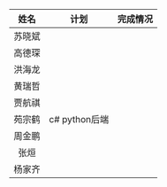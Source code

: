 ﻿| 姓名|计划 |完成情况 |
|:-:|---|---|
|苏晓斌||   |
|高德琛 |||
|洪海龙||  |
|黄瑞哲|   |   |
|贾航祺|   |   |
|苑宗鹤|c# python后端|   |
|周金鹏|   |   |
|张烜|   |   |
|杨家齐|   |   |
